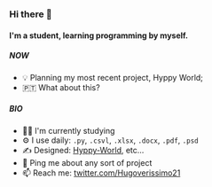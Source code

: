 ### Hi there 👋

#### I'm a student, learning programming by myself.

##### NOW

- 💡 Planning my most recent project, Hyppy World;
- 🇵🇹 What about this?

##### BIO

- 👨‍🎓	I'm currently studying
- ⚙️ I use daily: `.py`, `.csvl`, `.xlsx`, `.docx`, `.pdf`, `.psd`
- ✍️ Designed: [Hyppy-World](https://hyppy-world.github.io/), etc…
- 💬 Ping me about any sort of project
- 📫 Reach me: [twitter.com/Hugoverissimo21](https://twitter.com/Hugoverissimo21)

<!--
this is a comment
-->
